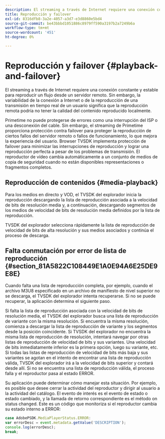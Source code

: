 ```yaml
---
description: El streaming a través de Internet requiere una conexión constante y estable para reproducir un flujo desde un servidor remoto. Sin embargo, la variabilidad de la conexión a Internet o de la reproducción de una transmisión en tiempo real de un usuario significa que la reproducción remota podría no tener la calidad del contenido reproducido localmente.
title: Reproducción y failover
exl-id: 8316dfb8-3a2e-4057-a3d7-e3d8860e5bd4
source-git-commit: be43bbbd1051886c8979ff590a3197b2a7249b6a
workflow-type: tm+mt
source-wordcount: '451'
ht-degree: 0%

---
```


# Reproducción y failover {#playback-and-failover}

El streaming a través de Internet requiere una conexión constante y estable para reproducir un flujo desde un servidor remoto. Sin embargo, la variabilidad de la conexión a Internet o de la reproducción de una transmisión en tiempo real de un usuario significa que la reproducción remota podría no tener la calidad del contenido reproducido localmente.

Primetime no puede protegerse de errores como una interrupción del ISP o una desconexión del cable. Sin embargo, el streaming de Primetime proporciona protección contra failover para proteger la reproducción de ciertos fallos del servidor remoto o fallos de funcionamiento, lo que mejora la experiencia del usuario. Browser TVSDK implementa protección de failover para minimizar las interrupciones de reproducción y lograr una reproducción perfecta a pesar de los problemas de transmisión. El reproductor de vídeo cambia automáticamente a un conjunto de medios de copia de seguridad cuando no están disponibles representaciones o fragmentos completos.

## Reproducción de contenidos {#media-playback}

Para los medios en directo y VOD, el TVSDK del explorador inicia la reproducción descargando la lista de reproducción asociada a la velocidad de bits de resolución media y, a continuación, descargando segmentos de los medios de velocidad de bits de resolución media definidos por la lista de reproducción.

TVSDK del explorador selecciona rápidamente la lista de reproducción de velocidad de bits de alta resolución y sus medios asociados y continúa el proceso de descarga.

## Falta conmutación por error de lista de reproducción {#section_81A5822C108449E1A0E94A6E25DE9E8E}

Cuando falta una lista de reproducción completa, por ejemplo, cuando el archivo M3U8 especificado en un archivo de manifiesto de nivel superior no se descarga, el TVSDK del explorador intenta recuperarse. Si no se puede recuperar, la aplicación determina el siguiente paso.

Si falta la lista de reproducción asociada con la velocidad de bits de resolución media, el TVSDK del explorador busca una lista de reproducción de variante con la misma resolución. Si encuentra la misma resolución, comienza a descargar la lista de reproducción de variante y los segmentos desde la posición coincidente. Si TVSDK del explorador no encuentra la misma lista de reproducción de resolución, intentará navegar por otras listas de reproducción de velocidad de bits y sus variantes. Una velocidad de bits inmediatamente inferior es la primera opción, luego su variante, etc. Si todas las listas de reproducción de velocidad de bits más baja y sus variantes se agotan en el intento de encontrar una lista de reproducción válida, TVSDK del explorador irá a la velocidad de bits superior y contará desde allí. Si no se encuentra una lista de reproducción válida, el proceso falla y el reproductor pasa al estado ERROR.

Su aplicación puede determinar cómo manejar esta situación. Por ejemplo, es posible que desee cerrar la actividad del reproductor y dirigir al usuario a la actividad del catálogo. El evento de interés es el evento de estado o estado cambiado, y la llamada de retorno correspondiente es el método on status changed. Este es un código que monitoriza si el reproductor cambia su estado interno a ERROR:

```js
case AdobePSDK.MediaPlayerStatus.ERROR:  
var errorDesc = event.metadata.getValue('DESCRIPTION'); 
console.log(errorDesc); 
break; 
```
